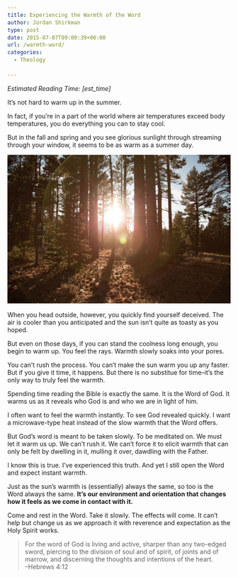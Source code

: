 ```yaml
---
title: Experiencing the Warmth of the Word
author: Jordan Shirkman
type: post
date: 2015-07-07T09:00:39+00:00
url: /warmth-word/
categories:
  - Theology

---
```

_Estimated Reading Time: [est_time]_

It’s not hard to warm up in the summer.

In fact, if you’re in a part of the world where air temperatures exceed body temperatures, you do everything you can to stay cool.

But in the fall and spring and you see glorious sunlight through streaming through your window, it seems to be as warm as a summer day.

![Image](/static/images/Wooden-sunlight.jpeg) 

When you head outside, however, you quickly find yourself deceived. The air is cooler than you anticipated and the sun isn’t quite as toasty as you hoped.

But even on those days, if you can stand the coolness long enough, you begin to warm up. You feel the rays. Warmth slowly soaks into your pores.

You can’t rush the process. You can’t make the sun warm you up any faster. But if you give it time, it happens. But there is no substitue for time–it’s the only way to truly feel the warmth.

Spending time reading the Bible is exactly the same. It is the Word of God. It warms us as it reveals who God is and who we are in light of him.

I often want to feel the warmth instantly. To see God revealed quickly. I want a microwave-type heat instead of the slow warmth that the Word offers.

But God’s word is meant to be taken slowly. To be meditated on. We must let it warm us up. We can’t rush it. We can’t force it to elicit warmth that can only be felt by dwelling in it, mulling it over, dawdling with the Father.

I know this is true. I’ve experienced this truth. And yet I still open the Word and expect instant warmth.

Just as the sun’s warmth is (essentially) always the same, so too is the Word always the same. **It’s our environment and orientation that changes how it feels as we come in contact with it.**

Come and rest in the Word. Take it slowly. The effects will come. It can’t help but change us as we approach it with reverence and expectation as the Holy Spirit works.

> For the word of God is living and active, sharper than any two-edged sword, piercing to the division of soul and of spirit, of joints and of marrow, and discerning the thoughts and intentions of the heart.  
> –Hebrews 4:12
